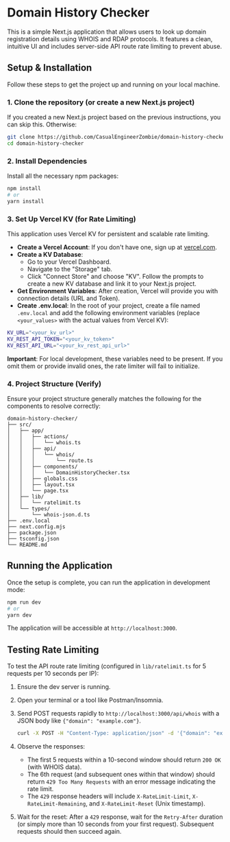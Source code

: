  # Domain History Checker

This is a simple Next.js application that allows users to look up domain registration details using WHOIS and RDAP protocols. It features a clean, intuitive UI and includes server-side API route rate limiting to prevent abuse.
 

## Setup & Installation

Follow these steps to get the project up and running on your local machine.

### 1. Clone the repository (or create a new Next.js project)
If you created a new Next.js project based on the previous instructions, you can skip this. Otherwise:

```bash
git clone https://github.com/CasualEngineerZombie/domain-history-checker
cd domain-history-checker
```

### 2. Install Dependencies
Install all the necessary npm packages:

```bash
npm install
# or
yarn install
```

### 3. Set Up Vercel KV (for Rate Limiting)
This application uses Vercel KV for persistent and scalable rate limiting.

- **Create a Vercel Account**: If you don't have one, sign up at [vercel.com](https://vercel.com).
- **Create a KV Database**:
  - Go to your Vercel Dashboard.
  - Navigate to the "Storage" tab.
  - Click "Connect Store" and choose "KV". Follow the prompts to create a new KV database and link it to your Next.js project.
- **Get Environment Variables**: After creation, Vercel will provide you with connection details (URL and Token).
- **Create .env.local**: In the root of your project, create a file named `.env.local` and add the following environment variables (replace `<your_values>` with the actual values from Vercel KV):

```bash
KV_URL="<your_kv_url>"
KV_REST_API_TOKEN="<your_kv_token>"
KV_REST_API_URL="<your_kv_rest_api_url>"
```

**Important**: For local development, these variables need to be present. If you omit them or provide invalid ones, the rate limiter will fail to initialize.

### 4. Project Structure (Verify)
Ensure your project structure generally matches the following for the components to resolve correctly:

```
domain-history-checker/
├── src/
│   ├── app/
│   │   ├── actions/
│   │   │   └── whois.ts
│   │   ├── api/
│   │   │   └── whois/
│   │   │       └── route.ts
│   │   ├── components/
│   │   │   └── DomainHistoryChecker.tsx
│   │   ├── globals.css
│   │   ├── layout.tsx
│   │   └── page.tsx
│   ├── lib/
│   │   └── ratelimit.ts
│   └── types/
│       └── whois-json.d.ts
├── .env.local
├── next.config.mjs
├── package.json
├── tsconfig.json
└── README.md
```

## Running the Application
Once the setup is complete, you can run the application in development mode:

```bash
npm run dev
# or
yarn dev
```

The application will be accessible at `http://localhost:3000`.

## Testing Rate Limiting
To test the API route rate limiting (configured in `lib/ratelimit.ts` for 5 requests per 10 seconds per IP):

1. Ensure the dev server is running.
2. Open your terminal or a tool like Postman/Insomnia.
3. Send POST requests rapidly to `http://localhost:3000/api/whois` with a JSON body like `{"domain": "example.com"}`.

   ```bash
   curl -X POST -H "Content-Type: application/json" -d '{"domain": "example.com"}' http://localhost:3000/api/whois
   ```

4. Observe the responses:
   - The first 5 requests within a 10-second window should return `200 OK` (with WHOIS data).
   - The 6th request (and subsequent ones within that window) should return `429 Too Many Requests` with an error message indicating the rate limit.
   - The `429` response headers will include `X-RateLimit-Limit`, `X-RateLimit-Remaining`, and `X-RateLimit-Reset` (Unix timestamp).
5. Wait for the reset: After a `429` response, wait for the `Retry-After` duration (or simply more than 10 seconds from your first request). Subsequent requests should then succeed again.